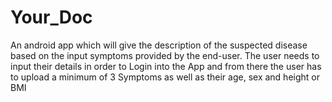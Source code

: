 # Your_Doc
An android app which will give the description of the suspected disease based on the input symptoms provided by the end-user. The user needs to input their details in order to Login into the App and from there the user has to upload a minimum of 3 Symptoms as well as their age, sex and height or BMI
